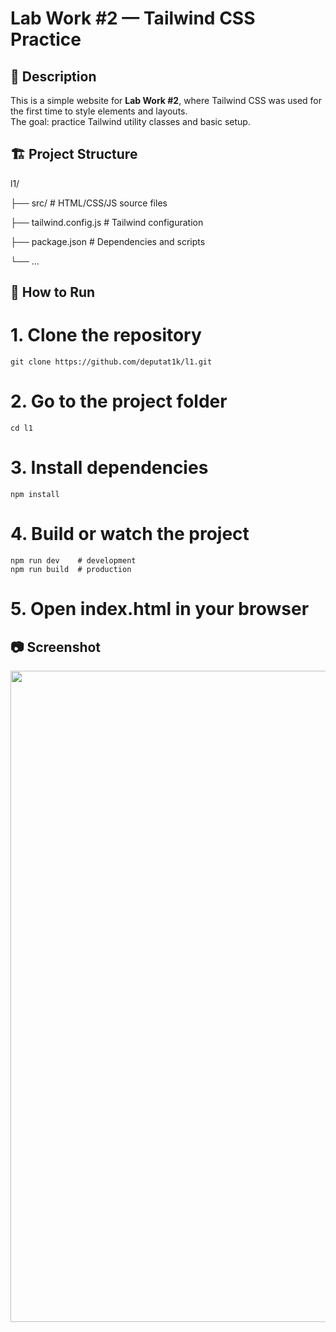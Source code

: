# Lab Work #2 — Tailwind CSS Practice

## 📘 Description

This is a simple website for **Lab Work #2**, where Tailwind CSS was used for the first time to style elements and layouts.  
The goal: practice Tailwind utility classes and basic setup.

## 🏗 Project Structure

l1/

├── src/ # HTML/CSS/JS source files

├── tailwind.config.js # Tailwind configuration

├── package.json # Dependencies and scripts

└── ...



## 🚀 How to Run


# 1. Clone the repository
```
git clone https://github.com/deputat1k/l1.git
```
# 2. Go to the project folder
```
cd l1
```
# 3. Install dependencies
```
npm install
```
# 4. Build or watch the project
```
npm run dev    # development
npm run build  # production
```
# 5. Open index.html in your browser

## 📷 Screenshot

<p align="center">
 <img width="1887" height="1042" alt="image" src="https://github.com/user-attachments/assets/7681bfab-ea4b-4590-a48e-4014f32f78a8" />
</p>

